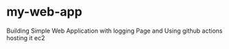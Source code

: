 # my-web-app
Building Simple Web Application with logging Page and Using github actions hosting it ec2
